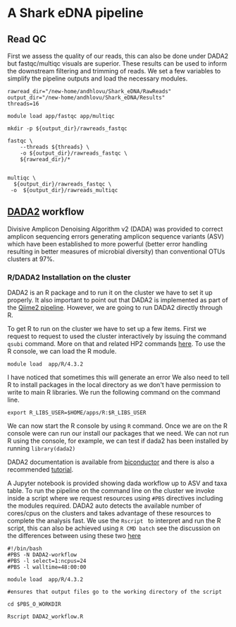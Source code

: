 # A Shark eDNA pipeline

## Read QC

First we assess the quality of our reads, this can also be done under DADA2 but fastqc/multiqc visuals are superior. These results can be used to inform the downstream filtering and trimming of reads. We set a few variables to simplify the pipeline outputs and load the necessary modules.

```
rawread_dir="/new-home/andhlovu/Shark_eDNA/RawReads"
output_dir="/new-home/andhlovu/Shark_eDNA/Results"
threads=16

module load app/fastqc app/multiqc

mkdir -p ${output_dir}/rawreads_fastqc

fastqc \
    --threads ${threads} \
    -o ${output_dir}/rawreads_fastqc \
    ${rawread_dir}/*


multiqc \
  ${output_dir}/rawreads_fastqc \
 -o  ${output_dir}/rawreads_multiqc

```

## [DADA2](https://bioconductor.org/packages/release/bioc/html/dada2.html) workflow


Divisive Amplicon Denoising Algorithm v2 (DADA) was provided to correct amplicon sequencing errors generating amplicon sequence variants (ASV) which have been established to more powerful (better error handling resulting in better measures of microbial diversity) than conventional OTUs clusters at 97\%.

### R/DADA2 Installation on the cluster

DADA2 is an R package and to run it on the cluster we have to set it up properly. It also important to point out that DADA2 is implemented as part of the [Qiime2 pipeline](https://docs.qiime2.org/2024.5/plugins/available/dada2/denoise-paired/). However, we are going to run DADA2 directly through R.

To get R to run on the cluster we have to set up a few items. First we request to request to used the cluster interactively by issuing the command ```qsubi``` command. More on that and related HP2 commands [here](https://www0.sun.ac.za/hpc/index.php?title=HOWTO_submit_jobs). To use the R console, we can load the R module.

```
module load  app/R/4.3.2

```

I have noticed that sometimes this will generate an error 
We also need to tell R to install packages in the local directory as we don't have permission to write to main R libraries. We run the following command on the command line.

```
export R_LIBS_USER=$HOME/apps/R:$R_LIBS_USER

```

We can now start the R console by using ``` R ``` command. Once we are on the R console were can run our install our packages that we need. We can not run R using the console, for example, we can test if dada2 has been installed by running ``` library(dada2) ```

DADA2 documentation is available from [biconductor](https://bioconductor.org/packages/release/bioc/vignettes/dada2/inst/doc/dada2-intro.html)  and there is also a recommended [tutorial](https://benjjneb.github.io/dada2/tutorial.html).

A Jupyter notebook  is provided showing dada workflow up to ASV and taxa table. To run the pipeline on the command line on the cluster we invoke inside a script where we request resources using ```#PBS``` directives including the modules required. DADA2 auto detects the available number of cores/cpus on the clusters and takes advantage of these resources to complete the analysis fast. We use the ```Rscript ``` to interpret and run the R script, this can also be achieved using ```R CMD batch``` see the discussion on the differences between using these two [here](https://stackoverflow.com/questions/21969145/why-or-when-is-rscript-or-littler-better-than-r-cmd-batch)

```
#!/bin/bash
#PBS -N DADA2-workflow
#PBS -l select=1:ncpus=24
#PBS -l walltime=48:00:00

module load  app/R/4.3.2

#ensures that output files go to the working directory of the script

cd $PBS_O_WORKDIR

Rscript DADA2_workflow.R
```









